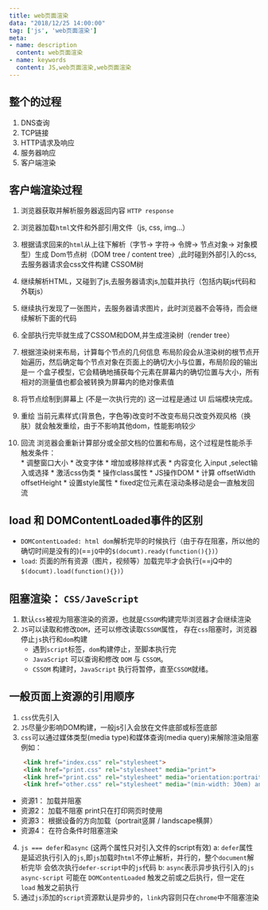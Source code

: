 ```yaml
---
title: web页面渲染
data: "2018/12/25 14:00:00"
tag: ['js', 'web页面渲染']
meta: 
- name: description
  content: web页面渲染
- name: keywords
  content: JS,web页面渲染,web页面渲染
---
```

## 整个的过程
1. DNS查询
2. TCP链接
3. HTTP请求及响应
4. 服务器响应
5. 客户端渲染

## 客户端渲染过程
1. 浏览器获取并解析服务器返回内容 `HTTP response`

2. 浏览器加载`html`文件和外部引用文件（js, css, img...）

3. 根据请求回来的`html`从上往下解析（字节-> 字符-> 令牌-> 节点对象-> 对象模型）生成 Dom节点树（DOM tree / content tree）,此时碰到外部引入的css,去服务器请求会css文件构建
CSSOM树

4. 继续解析HTML，又碰到了js,去服务器请求js,加载并执行（包括内联js代码和外联js）

5. 继续执行发现了一张图片，去服务器请求图片，此时浏览器不会等待，而会继续解析下面的代码

6. 全部执行完毕就生成了CSSOM和DOM,并生成渲染树（render tree）
 
7. 根据渲染树来布局，计算每个节点的几何信息
    布局阶段会从渲染树的根节点开始遍历，然后确定每个节点对象在页面上的确切大小与位置，布局阶段的输出是一
    个盒子模型，它会精确地捕获每个元素在屏幕内的确切位置与大小，所有相对的测量值也都会被转换为屏幕内的绝对像素值

8. 将节点绘制到屏幕上 (不是一次执行完的) 这一过程是通过 UI 后端模块完成。 

9. 重绘 当前元素样式(背景色，字色等)改变时不改变布局只改变外观风格（换肤）就会触发重绘，由于不影响其他dom，性能影响较少

10. 回流 浏览器会重新计算部分或全部文档的位置和布局，这个过程是性能杀手  
   触发条件：  
        * 调整窗口大小
        * 改变字体
        * 增加或移除样式表
        * 内容变化 入input ,select输入或选择
        * 激活css伪类
        * 操作class属性
        * JS操作DOM 
        * 计算 offsetWidth offsetHeight
        * 设置style属性
        * fixed定位元素在滚动条移动是会一直触发回流
   

## load 和 DOMContentLoaded事件的区别

- `DOMContentLoaded: html dom`解析完毕的时候执行（由于存在阻塞，所以他的确切时间是没有的)(==`jQ`中的`$(documt).ready(function(){})`）
- `load`: 页面的所有资源（图片，视频等）加载完毕才会执行(==jQ中的`$(documt).load(function(){})`）

## 阻塞渲染： `CSS/JaveScript`

1. 默认`css`被视为阻塞渲染的资源，也就是`CSSOM`构建完毕浏览器才会继续渲染
2. `JS`可以读取和修改`DOM`，还可以修改读取`CSSOM`属性，
    存在`css`阻塞时，浏览器停止`js`执行和`dom`构建
    - 遇到`script`标签，`dom`构建停止，至脚本执行完
    - `JavaScript` 可以查询和修改 `DOM` 与 `CSSOM`。
    - `CSSOM` 构建时，`JavaScript` 执行将暂停，直至` CSSOM `就绪。
    
## 一般页面上资源的引用顺序

1. `css`优先引入
2. `JS`尽量少影响DOM构建，一般js引入会放在文件底部或标签底部
3. `css`可以通过媒体类型(media type)和媒体查询(media query)来解除渲染阻塞
    例如： 
``` html
    <link href="index.css" rel="stylesheet">
    <link href="print.css" rel="stylesheet" media="print">
    <link href="print.css" rel="stylesheet" media="orientation:portrait">
    <link href="other.css" rel="stylesheet" media="(min-width: 30em) and (orientation: landscape)">
```
- 资源1： 加载并阻塞
- 资源2： 加载不阻塞 print只在打印网页时使用
- 资源3： 根据设备的方向加载（portrait竖屏 / landscape横屏）
- 资源4： 在符合条件时阻塞渲染  

4. `js === defer`和`async` (这两个属性只对引入文件的script有效)
    a: `defer`属性是延迟执行引入的`js`,即`js`加载时`html`不停止解析，并行的，整个`document`解析完毕
       会依次执行`defer-script`中的`js`代码
    b: `async`表示异步执行引入的`js async-script` 可能在 `DOMContentLoaded` 触发之前或之后执行，但一定在 `load` 触发之前执行
5. 通过`js`添加的`script`资源默认是异步的，`link`内容则只在`chrome`中不阻塞渲染

